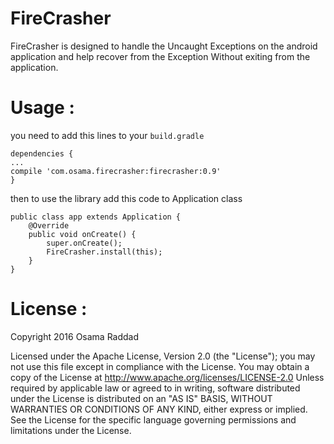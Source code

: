 # FireCrasher

FireCrasher is designed to handle the Uncaught Exceptions on the android application and help recover from the Exception 
Without exiting from the application.

# Usage :

you need to add this lines to your `build.gradle`


```
dependencies {
...
compile 'com.osama.firecrasher:firecrasher:0.9'
}
```

then to use the library add this code to Application class

```
public class app extends Application {
    @Override
    public void onCreate() {
        super.onCreate();
        FireCrasher.install(this);
    }
}
```

# License :

Copyright 2016 Osama Raddad

   Licensed under the Apache License, Version 2.0 (the "License");
   you may not use this file except in compliance with the License.
   You may obtain a copy of the License at
    http://www.apache.org/licenses/LICENSE-2.0
   Unless required by applicable law or agreed to in writing, software
   distributed under the License is distributed on an "AS IS" BASIS,
   WITHOUT WARRANTIES OR CONDITIONS OF ANY KIND, either express or implied.
   See the License for the specific language governing permissions and
   limitations under the License.
